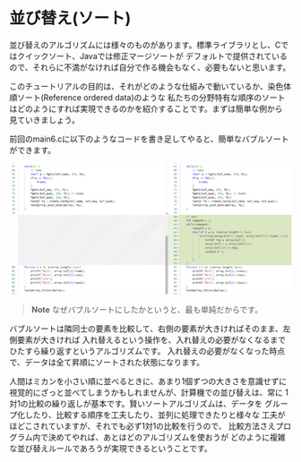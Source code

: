 # 並び替え(ソート)

並び替えのアルゴリズムには様々のものがあります。標準ライブラリとし、Cではクイックソート、Javaでは修正マージソートが
デフォルトで提供されているので、それらに不満がなければ自分で作る機会もなく、必要もないと思います。

このチュートリアルの目的は、それがどのような仕組みで動いているか、染色体順ソート(Reference ordered data)のような
私たちの分野特有な順序のソートはどのようにすれば実現できるのかを紹介することです。まずは簡単な例から
見ていきましょう。

前回のmain6.cに以下のようなコードを書き足してやると、簡単なバブルソートができます。

<img src="images/diff_main6_main7.png"/>

> **Note**
> なぜバブルソートにしたかというと、最も単純だからです。

バブルソートは隣同士の要素を比較して、右側の要素が大きければそのまま、左側要素が大きければ
入れ替えるという操作を、入れ替えの必要がなくなるまでひたすら繰り返すというアルゴリズムです。
入れ替えの必要がなくなった時点で、データは全て昇順にソートされた状態になります。

人間はミカンを小さい順に並べるときに、あまり1個ずつの大きさを意識せずに
視覚的にざっと並べてしまうかもしれませんが、計算機での並び替えは、常に
1対1の比較の繰り返しが基本です。賢いソートアルゴリズムは、データを
グループ化したり、比較する順序を工夫したり、並列に処理できたりと様々な
工夫がほどこされていますが、それでも必ず1対1の比較を行うので、
比較方法さえプログラム内で決めてやれば、あとはどのアルゴリズムを使おうが
どのように複雑な並び替えルールであろうが実現できるということです。

